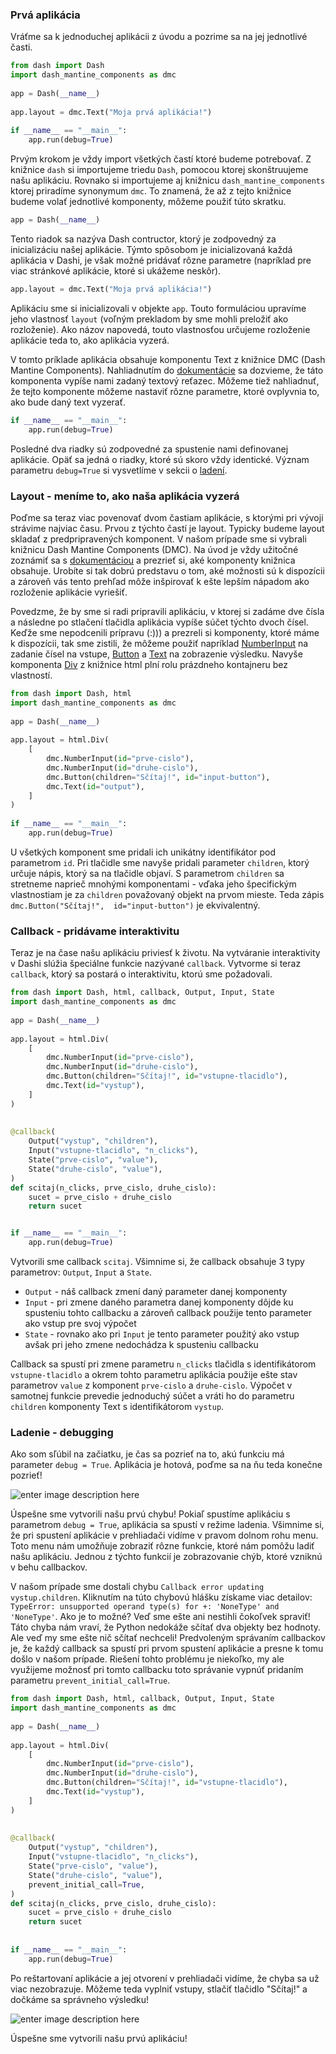 ### Prvá aplikácia

Vráťme sa k jednoduchej aplikácii z úvodu a pozrime sa na jej jednotlivé časti.

```python
from dash import Dash  
import dash_mantine_components as dmc  
  
app = Dash(__name__)  
  
app.layout = dmc.Text("Moja prvá aplikácia!")  
  
if __name__ == "__main__":  
    app.run(debug=True)
```

Prvým krokom je vždy import všetkých častí ktoré budeme potrebovať. Z knižnice `dash` si importujeme triedu `Dash`, pomocou ktorej skonštruujeme našu aplikáciu. Rovnako si importujeme aj knižnicu `dash_mantine_components` ktorej priradíme synonymum `dmc`. To znamená, že až z tejto knižnice budeme volať jednotlivé komponenty, môžeme použiť túto skratku.

 ```python
app = Dash(__name__)  
```
Tento riadok sa nazýva Dash contructor, ktorý je zodpovedný za inicializáciu našej aplikácie. Týmto spôsobom je inicializovaná každá aplikácia v Dashi, je však možné pridávať rôzne parametre (napríklad pre viac stránkové aplikácie, ktoré si ukážeme neskôr). 

```python
app.layout = dmc.Text("Moja prvá aplikácia!")  
```

Aplikáciu sme si inicializovali v objekte `app`. Touto formuláciou upravíme jeho vlastnosť `layout` (voľným prekladom by sme mohli preložiť ako rozloženie). Ako názov napovedá, touto vlastnosťou určujeme rozloženie aplikácie teda to, ako aplikácia vyzerá. 

V tomto príklade aplikácia obsahuje komponentu Text z knižnice DMC (Dash Mantine Components). Nahliadnutím do [dokumentácie](https://www.dash-mantine-components.com/components/text) sa dozvieme, že táto komponenta vypíše nami zadaný textový reťazec. Môžeme tiež nahliadnuť, že tejto komponente môžeme nastaviť rôzne parametre, ktoré ovplyvnia to, ako bude daný text vyzerať. 

```python
if __name__ == "__main__":  
    app.run(debug=True)
```

Posledné dva riadky sú zodpovedné za spustenie nami definovanej aplikácie. Opäť sa jedná o riadky, ktoré sú skoro vždy identické. Význam parametru `debug=True` si vysvetlíme v sekcii o [ladení](#ladenie-debugging).

### Layout - meníme to, ako naša aplikácia vyzerá

Poďme sa teraz viac povenovať dvom častiam aplikácie, s ktorými pri vývoji strávime najviac času. Prvou z týchto častí je layout. Typicky budeme layout skladať z predpripravených komponent. V našom prípade sme si vybrali knižnicu Dash Mantine Components (DMC). Na úvod je vždy užitočné zoznámiť sa s [dokumentáciou](https://www.dash-mantine-components.com/) a prezrieť si, aké komponenty knižnica obsahuje. Urobíte si tak dobrú predstavu o tom, aké možnosti sú k dispozícii a zároveň vás tento prehľad môže inšpirovať k ešte lepším nápadom ako rozloženie aplikácie vyriešiť.

 Povedzme, že by sme si radi pripravili aplikáciu, v ktorej si zadáme dve čísla a následne po stlačení tlačidla aplikácia vypíše súčet týchto dvoch čísel. Keďže sme nepodcenili prípravu (:))) a prezreli si komponenty, ktoré máme k dispozícii, tak sme zistili, že môžeme použiť napríklad [NumberInput](https://www.dash-mantine-components.com/components/numberinput) na zadanie čísel na vstupe, [Button](https://www.dash-mantine-components.com/components/button) a [Text](https://www.dash-mantine-components.com/components/text) na zobrazenie výsledku. Navyše komponenta [Div](https://dash.plotly.com/dash-html-components/div) z knižnice html plní rolu prázdneho kontajneru bez vlastností.

```python
from dash import Dash, html  
import dash_mantine_components as dmc  
  
app = Dash(__name__)  
  
app.layout = html.Div(  
    [  
        dmc.NumberInput(id="prve-cislo"),  
        dmc.NumberInput(id="druhe-cislo"),  
        dmc.Button(children="Sčítaj!", id="input-button"),  
        dmc.Text(id="output"),  
    ]  
)  
  
if __name__ == "__main__":  
    app.run(debug=True)
```

U všetkých komponent sme pridali ich unikátny identifikátor pod parametrom `id`. Pri tlačidle sme navyše pridali parameter `children`, ktorý určuje nápis, ktorý sa na tlačidle objaví. S parametrom `children` sa stretneme naprieč mnohými komponentami - vďaka jeho špecifickým vlastnostiam je za `children` považovaný objekt na prvom mieste. Teda zápis `dmc.Button("Sčítaj!",  id="input-button")` je ekvivalentný.

### Callback - pridávame interaktivitu

Teraz je na čase našu aplikáciu priviesť k životu. Na vytváranie interaktivity v Dashi slúžia špeciálne funkcie nazývané `callback`. Vytvorme si teraz `callback`, ktorý sa postará o interaktivitu, ktorú sme požadovali.

```python
from dash import Dash, html, callback, Output, Input, State  
import dash_mantine_components as dmc  
  
app = Dash(__name__)  
  
app.layout = html.Div(  
    [  
        dmc.NumberInput(id="prve-cislo"),  
        dmc.NumberInput(id="druhe-cislo"),  
        dmc.Button(children="Sčítaj!", id="vstupne-tlacidlo"),  
        dmc.Text(id="vystup"),  
    ]  
)  
  
  
@callback(  
    Output("vystup", "children"),  
    Input("vstupne-tlacidlo", "n_clicks"),  
    State("prve-cislo", "value"),  
    State("druhe-cislo", "value"),  
)  
def scitaj(n_clicks, prve_cislo, druhe_cislo):
	sucet = prve_cislo + druhe_cislo
    return sucet


if __name__ == "__main__":  
    app.run(debug=True)
``` 

Vytvorili sme callback `scitaj`. Všimnime si, že callback obsahuje 3 typy parametrov: `Output`, `Input` a `State`.

- `Output` - náš callback zmení daný parameter danej komponenty
- `Input` -  pri zmene daného parametra danej komponenty dôjde ku spusteniu tohto callbacku a zároveň callback použije tento parameter ako vstup pre svoj výpočet
- `State` - rovnako ako pri `Input` je tento parameter použitý ako vstup avšak pri jeho zmene nedochádza k spusteniu callbacku

Callback sa spustí pri zmene parametru `n_clicks` tlačidla s identifikátorom `vstupne-tlacidlo` a okrem tohto parametru aplikácia použije ešte stav parametrov `value` z komponent `prve-cislo` a `druhe-cislo`. Výpočet v samotnej funkcie prevedie jednoduchý súčet a vráti ho do parametru `children` komponenty Text s identifikátorom `vystup`. 

### Ladenie - debugging

Ako som sľúbil na začiatku, je čas sa pozrieť na to, akú funkciu má parameter `debug = True`. Aplikácia je hotová, poďme sa na ňu teda konečne pozrieť!

![enter image description here](https://i.ibb.co/LhKCDjk/ladenie-aplikacie-surprised.gif)

Úspešne sme vytvorili našu prvú chybu! Pokiaľ spustíme aplikáciu s parametrom `debug = True`, aplikácia sa spustí v režime ladenia. Všimnime si, že pri spustení aplikácie v prehliadači vidíme v pravom dolnom rohu menu. Toto menu nám umožňuje zobraziť rôzne funkcie, ktoré nám pomôžu ladiť našu aplikáciu. Jednou z týchto funkcií je zobrazovanie chýb, ktoré vzniknú v behu callbackov. 

V našom prípade sme dostali chybu `Callback error updating vystup.children`. Kliknutím na túto chybovú hlášku získame viac detailov: `TypeError: unsupported operand type(s) for +: 'NoneType' and 'NoneType'`. Ako je to možné? Veď sme ešte ani nestihli čokoľvek spraviť! Táto chyba nám vraví, že Python nedokáže sčítať dva objekty bez hodnoty. Ale veď my sme ešte nič sčítať nechceli! Predvoleným správaním callbackov je, že každý callback sa spustí pri prvom spustení aplikácie a presne k tomu došlo v našom prípade. Riešení tohto problému je niekoľko, my ale využijeme možnosť pri tomto callbacku toto správanie vypnúť pridaním parametru `prevent_initial_call=True`.

```python
from dash import Dash, html, callback, Output, Input, State  
import dash_mantine_components as dmc  
  
app = Dash(__name__)  
  
app.layout = html.Div(  
    [  
        dmc.NumberInput(id="prve-cislo"),  
        dmc.NumberInput(id="druhe-cislo"),  
        dmc.Button(children="Sčítaj!", id="vstupne-tlacidlo"),  
        dmc.Text(id="vystup"),  
    ]  
)  
  
  
@callback(  
    Output("vystup", "children"),  
    Input("vstupne-tlacidlo", "n_clicks"),  
    State("prve-cislo", "value"),  
    State("druhe-cislo", "value"),  
    prevent_initial_call=True,  
)  
def scitaj(n_clicks, prve_cislo, druhe_cislo):  
    sucet = prve_cislo + druhe_cislo  
    return sucet  
  
  
if __name__ == "__main__":  
    app.run(debug=True)
```

Po reštartovaní aplikácie a jej otvorení v prehliadači vidíme, že chyba sa už viac nezobrazuje. Môžeme teda vyplniť vstupy, stlačiť tlačidlo "Sčítaj!" a dočkáme sa správneho výsledku!

![enter image description here](https://i.ibb.co/b1yT3DR/funkcna-aplikacia.gif)

Úspešne sme vytvorili našu prvú aplikáciu! 
